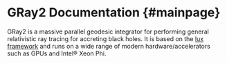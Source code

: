GRay2 Documentation {#mainpage}
===================

GRay2 is a massive parallel geodesic integrator for performing general
relativistic ray tracing for accreting black holes.  It is based on
the [lux framework](https://luxsrc.org) and runs on a wide range of
modern hardware/accelerators such as GPUs and Intel&reg; Xeon Phi.
